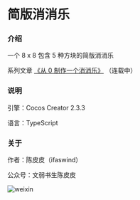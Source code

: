 # 简版消消乐

### 介绍

一个 8 x 8 包含 5 种方块的简版消消乐

系列文章 [《从 0 制作一个消消乐》](https://mp.weixin.qq.com/mp/homepage?__biz=MzI3MDQ1Mzc5MQ==&hid=2&sn=6d94156c403096f579c2986b245e3c17) （连载中）

### 说明

引擎：Cocos Creator 2.3.3

语言：TypeScript

### 关于

作者：陈皮皮（ifaswind）

公众号：文弱书生陈皮皮

![weixin](https://gitee.com/ifaswind/image-storage/raw/master/weixin/qrcode.png)